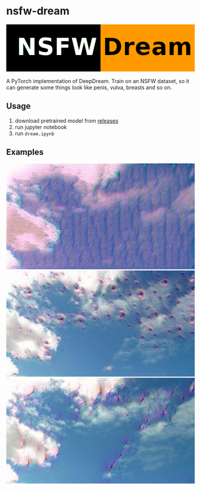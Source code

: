 # nsfw-dream
![](nsfw_dream.png)

A PyTorch implementation of DeepDream.
Train on an NSFW dataset, so it can generate some things look like penis, vulva, breasts and so on.

## Usage
1. download pretrained model from [releases](https://github.com/fruit-in/nsfw-dream/releases)
2. run jupyter notebook
3. run `dream.ipynb`

## Examples
![](examples/example0.jpg)<br>
![](examples/example1.jpg)<br>
![](examples/example2.jpg)<br>
